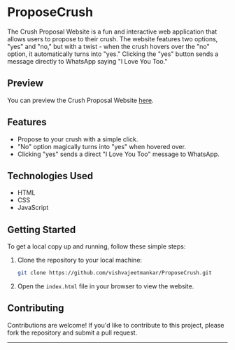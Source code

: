 # ProposeCrush

The Crush Proposal Website is a fun and interactive web application that allows users to propose to their crush. The website features two options, "yes" and "no," but with a twist - when the crush hovers over the "no" option, it automatically turns into "yes." Clicking the "yes" button sends a message directly to WhatsApp saying "I Love You Too."

## Preview

You can preview the Crush Proposal Website [here](https://iloveyoumycrsh.netlify.app/).

## Features

- Propose to your crush with a simple click.
- "No" option magically turns into "yes" when hovered over.
- Clicking "yes" sends a direct "I Love You Too" message to WhatsApp.

## Technologies Used

- HTML
- CSS
- JavaScript

## Getting Started

To get a local copy up and running, follow these simple steps:

1. Clone the repository to your local machine:

   ```sh
   git clone https://github.com/vishvajeetmankar/ProposeCrush.git
   ```

2. Open the `index.html` file in your browser to view the website.

## Contributing

Contributions are welcome! If you'd like to contribute to this project, please fork the repository and submit a pull request.

---
